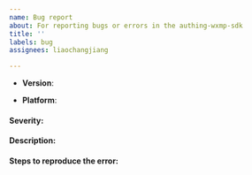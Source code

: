 ```yaml
---
name: Bug report
about: For reporting bugs or errors in the authing-wxmp-sdk
title: ''
labels: bug
assignees: liaochangjiang

---
```


<!--
Thank you for reporting an issue.

This issue tracker is for bugs found within the Authing.

If you are asking a question about how to use Authing, please go: 

https://docs.authing.cn/v2/

https://forum.authing.cn/

Otherwise please fill in as much of the template below as possible or you can give us a pr.
-->

- **Version**:
<!--
Check packages version
-->

- **Platform**:
<!--
Output of `uname -a` (UNIX), or version and 32 or 64-bit (Windows). If using in a Browser, please share the browser version as well
-->

#### Severity:
<!--
One of following:
  Critical - System crash, application panic.
  High - The main functionality of the application does not work, API breakage, repo format breakage, etc.
  Medium - A non-essential functionality does not work, performance issues, etc.
  Low - An optional functionality does not work.
  Very Low - Translation or documentation mistake. Something that won't give anyone a bad day.
-->

#### Description:
<!--
- What you did
- What happened
- What you expected to happen
-->

#### Steps to reproduce the error:
<!--
If possible, please provide code or github repo that demonstrates the problem, keeping it as simple and free of external dependencies as you are able
-->
